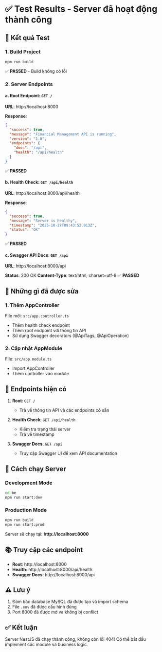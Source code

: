 # ✅ Test Results - Server đã hoạt động thành công

## 🎉 Kết quả Test

### 1. Build Project
```bash
npm run build
```
✅ **PASSED** - Build không có lỗi

### 2. Server Endpoints

#### a. Root Endpoint: `GET /`
**URL**: http://localhost:8000

**Response**:
```json
{
  "success": true,
  "message": "Financial Management API is running",
  "version": "1.0",
  "endpoints": {
    "docs": "/api",
    "health": "/api/health"
  }
}
```
✅ **PASSED**

#### b. Health Check: `GET /api/health`
**URL**: http://localhost:8000/api/health

**Response**:
```json
{
  "success": true,
  "message": "Server is healthy",
  "timestamp": "2025-10-27T09:43:52.913Z",
  "status": "OK"
}
```
✅ **PASSED**

#### c. Swagger API Docs: `GET /api`
**URL**: http://localhost:8000/api

**Status**: 200 OK
**Content-Type**: text/html; charset=utf-8
✅ **PASSED**

## 🔧 Những gì đã được sửa

### 1. Thêm AppController
File mới: `src/app.controller.ts`
- Thêm health check endpoint
- Thêm root endpoint với thông tin API
- Sử dụng Swagger decorators (@ApiTags, @ApiOperation)

### 2. Cập nhật AppModule
File: `src/app.module.ts`
- Import AppController
- Thêm controller vào module

## 📝 Endpoints hiện có

1. **Root**: `GET /`
   - Trả về thông tin API và các endpoints có sẵn

2. **Health Check**: `GET /api/health`
   - Kiểm tra trạng thái server
   - Trả về timestamp

3. **Swagger Docs**: `GET /api`
   - Truy cập Swagger UI để xem API documentation

## 🚀 Cách chạy Server

### Development Mode
```bash
cd be
npm run start:dev
```

### Production Mode
```bash
npm run build
npm run start:prod
```

Server sẽ chạy tại: **http://localhost:8000**

## 📚 Truy cập các endpoint

- **Root**: http://localhost:8000
- **Health**: http://localhost:8000/api/health
- **Swagger Docs**: http://localhost:8000/api

## ⚠️ Lưu ý

1. Đảm bảo database MySQL đã được tạo và import schema
2. File `.env` đã được cấu hình đúng
3. Port 8000 đã được mở và không bị conflict

## ✅ Kết luận

Server NestJS đã chạy thành công, không còn lỗi 404!
Có thể bắt đầu implement các module và business logic.

